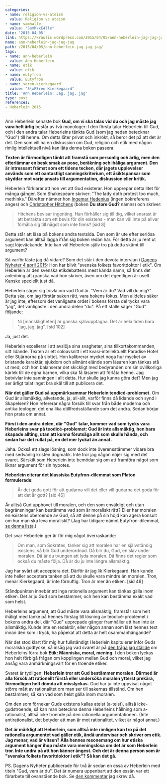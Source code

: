 ```yaml
---
categories:
- name: religion-vs-ateism
  value: Religion vs ateism
- name: samhalle
  value: "Samh\xE4lle"
date: '2015-04-05'
link: https://kraulis.wordpress.com/2015/04/05/ann-heberlein-jag-jag-jag/
name: ann-heberlein-jag-jag-jag
path: /2015/04/05/ann-heberlein-jag-jag-jag/
tags:
- name: ann-heberlein
  value: Ann Heberlein
- name: etik
  value: etik
- name: eutyfron
  value: Eutyfron
- name: soren-kierkegaard
  value: "S\xF8ren Kierkegaard"
title: 'Ann Heberlein: Jag, jag, jag'
type: post
references:
- Heberlein 2015
---
```

Ann Heberlein senaste bok **Gud, om vi ska talas vid du och jag måste jag vara helt ärlig** består av två monologer: I den första talar Heberlein till Gud, och i den andra talar Heberleins tänkta Gud (som jag nedan betecknar "Gud") till henne. Om detta låter privat och inkrökt, så beror det på att det är det. Den som vill ha en diskussion om Gud, religion och etik med någon rimlig intellektuell nivå kan låta denna boken passera.

**Texten är förmodligen tänkt att framstå som personlig och ärlig, men den efterlämnar en besk smak av pose, beräkning och ihåliga argument. Den är intressant främst som ett tidens tecken, där jagets upplevelser används som ett oantastligt sanningskriterium, ett åsiktspansar som skyddar mot varje ansats till argumentation, diskussion eller kritik.**

Heberlein förklarar att hon vet att Gud existerar. Hon upprepar detta litet för många gånger. Som Shakespeare skriver: "The lady doth protest too much, methinks." Därefter nämner hon [Ingemar Hedenius](http://sv.wikipedia.org/wiki/Ingemar_Hedenius) (ingen bokreferens anges) och [Christopher Hitchens](http://en.wikipedia.org/wiki/Christopher_Hitchens) (boken **Du store Gud?** nämns) och skriver:

> Hitchens bevisar ingenting. Han förhåller sig till dig, vilket snarast är att betrakta som ett bevis för din existens - man kan väl inte på allvar förhålla sig till något som inte finns? [sid 8]

Detta står att läsa på bokens andra textsida. Den som är ute efter seriösa argument kan alltså lägga ifrån sig boken redan här. För detta är ju rent ut sagt löjeväckande. Inte kan väl Heberlein själv tro på detta skämt till argument?

Så varför läste jag då vidare? Som det står i den devota intervjun i [Dagens Nyheter 4 april 2015](http://www.dn.se/dnbok/gud-ar-annu-en-dysfunktionell-relation-i-mitt-liv/): Hon har blivit "svenska folkets favoritdoktor i etik". Om Heberlein är den svenska etikdebattens mest kända namn, så finns det anledning att granska vad hon skriver, även om det egentligen är uselt. Kanske speciellt just då.

Heberlein säger sig tvivla om vad Gud är. "Vem är du? Vad vill du mig?" Detta ska, om jag förstår saken rätt, vara bokens fokus. Men alldeles säker är jag inte, eftersom det vanligaste ordet i bokens första del tycks vara "jag", det vanligaste i den andra delen "du". På ett ställe säger "Gud" följande:

> Ni [mänskligheten] är ganska självupptagna. Det är hela tiden bara "jag, jag, jag". [sid 102]

Ja, just det.

Heberlein excellerar i att avslöja sina svagheter, sina tillkortakommanden, sitt lidande. Texten är ett soloavsnitt i ett kvasi-intellektuellt Paradise Hotel eller Stjärnorna på slottet. Hon kalibrerar mycket noga hur mycket av bristande karaktär, sjukdom och allmänt elände som läsaren kan tänkas stå ut med, och hon balanserar det skickligt med bedyranden om sin ovillkorliga kärlek till de egna barnen, vilka ska få läsaren att förlåta henne. Jag betvivlar inte sanningen i allt detta. Hur skulle jag kunna göra det? Men jag ser ärligt talat inget bra skäl till att publicera det.

**När det gäller Gud så uppmärksammar Heberlein teodicé-problemet.** Om Gud är allsmäktig, allvetande, ja, all-allt, varför finns då lidande och synd i Skapelsen? Hon refererar några försök till svar från både moderna och antika teologer, det ena lika otillfredsställande som det andra. Sedan börjar hon prata om annat.

**Först i den andra delen, där "Gud" talar, kommer vad som tycks vara Heberleins svar på teodicé-problemet: Gud är inte allsmäktig, hen bara skapade allting, utan att kunna förutsäga allt som skulle hända, och sedan har det rullat på, en del mer lyckat än annat.**

Jaha. Också ett slags lösning, som dock inte överensstämmer vidare bra med sedvanlig kristen dogmatik. Inte tror jag någon nöjer sig med det svaret. Särskilt som Heberlein inte bemödar sig om att framföra något som liknar argument för sin hypotes.

**Heberlein citerar det klassiska Eutyfron-dilemmat som Platon formulerade**:

> Är det goda gott för att gudarna vill det eller vill gudarna det goda för att det är gott? [sid 46]

Är alltså Gud upphovet till moralen, och den som enväldigt och utan begränsningar kan bestämma vad som är moraliskt rätt? Eller har moralen en existens oberoende av Gud, så att denne på sin höjd kan agera konsult om hur man ska leva moraliskt? (Jag har tidigare nämnt Eutyfron-dilemmat, [se denna lista](/tag/eutyfron/).)

Det svar Heberlein ger är för mig något överraskande:

> Om man, som Sokrates, tänker sig att moralen har en självständig existens, så blir Gud underordnad. Då blir du, Gud, en slav under moralen. Då är du tvungen att lyda moralen. Då finns det regler som också du måste följa. Då är du ju inte längre allsmäktig.

Jag har svårt att acceptera det. Därför är jag lik Kierkegaard. Han kunde inte heller acceptera tanken på att du skulle vara mindre än moralen. Tron, menar Kierkegaard, är inte förnuftig. Tron är mer än etiken. [sid 46]

Ståndpunkten innebär att inga rationella argument kan tänkas gälla inom etiken. Det är ju Gud som bestämmer, och hen kan bestämma exakt vad som helst.

Heberleins argument, att Gud måste vara allsmäktig, framstår som helt ihåligt med tanke på hennes förslag till lösning av teodicé-problemet i bokens andra del, där "Gud" upprepade gånger framhåller att han inte är allsmäktig. Kunde inte en redaktör, eller någon annan som läst hennes text innan den kom i tryck, ha påpekat att detta är helt osammanhängande?

När det stod klart för mig hur fullständigt Heberlein kapitulerar inför Guds moraliska godtycke, så insåg jag vad svaret är på [den fråga jag ställde](/2014/08/13/ann-heberlein-etik-en-introduktion-med-brister/) om Heberleins förra bok **Etik: Människa, moral, mening**. I den boken lyckas hon helt förbigå frågan om kopplingen mellan Gud och moral, vilket jag ansåg vara anmärkningsvärt för en troende etiker.

Svaret är tydligen: **Heberlein tror att Gud bestämmer moralen. Därmed är alla försök att rationellt förstå eller undersöka moralen ytterst prekära, förmodligen helt dömda att misslyckas.** Gud har ju inte uppvisat något större mått av rationalitet om man ser till sakernas tillstånd. Om hen bestämmer, så kan vad som helst gälla inom moralen.

Om den som förnekar Guds existens kallas ateist (a-teist), alltså icke-gudstroende, så kan man beteckna denna Heberleins hållning som a-rationalist, alltså icke troende på den rationella argumentationen. (Inte antirationalist, det betyder att man är mot rationalitet, vilket är något annat.)

**Det är märkligt att Heberlein, som alltså inte rimligen kan tro på det rationella argumentet vad gäller etik, ändå undervisar och skriver om etik. Jag menar, vad är vitsen? Alla hennes resonemang om hur etiska argument hänger ihop måste vara meningslösa om det är som Heberlein tror. Inte undra på att hon känner ångest. Och det är denna person som är "svenska folkets favoritdoktor i etik"? Så kan det gå.**

PS. Dagens Nyheter publicerade för två år sedan en essä av Heberlein med titeln "Gud, vem är du". Det är numera uppenbart att den essän var ett förarbete till ovanstående bok. Se [den kommentar](/2013/01/05/grundkurs-i-ateism-del-2/) jag skrev då.

